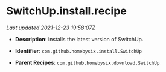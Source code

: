 # SwitchUp.install.recipe

_Last updated 2021-12-23 19:58:07Z_

- **Description**: Installs the latest version of SwitchUp.

- **Identifier**: `com.github.homebysix.install.SwitchUp`

- **Parent Recipes**: `com.github.homebysix.download.SwitchUp`